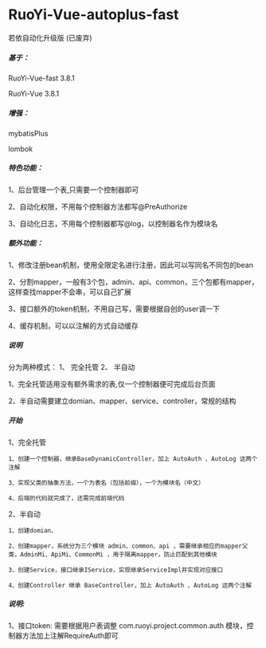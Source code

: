# RuoYi-Vue-autoplus-fast

 若依自动化升级版 (已废弃)

##### 基于：

RuoYi-Vue-fast 3.8.1

RuoYi-Vue 3.8.1

##### 增强：

mybatisPlus

lombok

##### 特色功能：

1、后台管理一个表,只需要一个控制器即可

2、自动化权限，不用每个控制器方法都写@PreAuthorize

3、自动化日志，不用每个控制器都写@log，以控制器名作为模块名

##### 额外功能：

1、修改注册bean机制，使用全限定名进行注册，因此可以写同名不同包的bean

2、分割mapper，一般有3个包，admin、api、common，三个包都有mapper，这样查找mapper不会串，可以自己扩展

3、接口额外的token机制，不用自己写，需要根据自创的user调一下

4、缓存机制，可以以注解的方式自动缓存

##### 说明

分为两种模式： 1、 完全托管 2、 半自动

1、完全托管适用没有额外需求的表,仅一个控制器便可完成后台页面

2、半自动需要建立domian、mapper、service、controller，常规的结构

##### 开始

1、完全托管

    1、创建一个控制器，继承BaseDynamicController，加上 AutoAuth 、AutoLog 这两个注解

    3、实现父类的抽象方法，一个为表名（包括前缀），一个为模块名（中文）

    4、后端的代码就完成了，还需完成前端代码

2、半自动

    1、创建domian、

    2、创建mapper，系统分为三个模块 admin、common、api ，需要继承相应的mapper父类，AdminMi、ApiMi、CommonMi ，用于隔离mapper，防止匹配到其他模块

    3、创建Service，接口继承IService，实现继承ServiceImpl并实现对应接口

    4、创建Controller 继承 BaseController，加上 AutoAuth 、AutoLog 这两个注解

##### 说明:

1、接口token: 需要根据用户表调整 com.ruoyi.project.common.auth 模块，控制器方法加上注解RequireAuth即可
